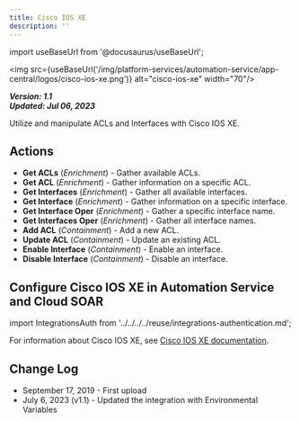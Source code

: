 ```yaml
---
title: Cisco IOS XE
description: ''
---
```

import useBaseUrl from '@docusaurus/useBaseUrl';

<img src={useBaseUrl('/img/platform-services/automation-service/app-central/logos/cisco-ios-xe.png')} alt="cisco-ios-xe" width="70"/>

***Version: 1.1  
Updated: Jul 06, 2023***

Utilize and manipulate ACLs and Interfaces with Cisco IOS XE.

## Actions

* **Get ACLs** (*Enrichment*) - Gather available ACLs.
* **Get ACL** (*Enrichment*) - Gather information on a specific ACL.
* **Get Interfaces** (*Enrichment*) - Gather all available interfaces.
* **Get Interface** (*Enrichment*) - Gather information on a specific interface.
* **Get Interface Oper** (*Enrichment*) - Gather a specific interface name.
* **Get Interfaces Oper** (*Enrichment*) - Gather all interface names.
* **Add ACL** (*Containment*) - Add a new ACL.
* **Update ACL** (*Containment*) - Update an existing ACL.
* **Enable Interface** (*Containment*) - Enable an interface.
* **Disable Interface** (*Containment*) - Disable an interface.

## Configure Cisco IOS XE in Automation Service and Cloud SOAR

import IntegrationsAuth from '../../../../reuse/integrations-authentication.md';

<IntegrationsAuth/>

For information about Cisco IOS XE, see [Cisco IOS XE documentation](https://www.cisco.com/c/en/us/td/docs/ios/ios_xe/preface/aboutios_xe.html).

## Change Log

* September 17, 2019 - First upload
* July 6, 2023 (v1.1) - Updated the integration with Environmental Variables
